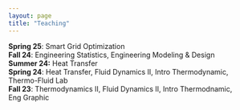 ```yaml
---
layout: page
title: "Teaching"
---
```


**Spring 25**:  Smart Grid Optimization <br>
**Fall 24**:  Engineering Statistics, Engineering Modeling & Design <br>
**Summer 24:**    Heat Transfer <br>
**Spring 24**:  Heat Transfer, Fluid Dynamics II, Intro Thermodynamic, <br>
Thermo-Fluid Lab <br>
**Fall 23**:  Thermodynamics II, Fluid Dynamics II, Intro Thermodnamic, <br>
Eng Graphic <br> 
